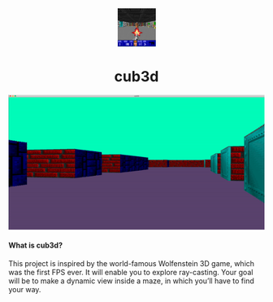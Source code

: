 <div align="center">
  <img src="images/cub3d.png" width="75" height="75"/>
  <h1>cub3d</h1>
</div>
<div align="center">
  <img src="images/game.gif"/>
</div>

#### What is cub3d?
This project is inspired by the world-famous Wolfenstein 3D game, which
was the first FPS ever. It will enable you to explore ray-casting. Your goal will be to
make a dynamic view inside a maze, in which you’ll have to find your way.

